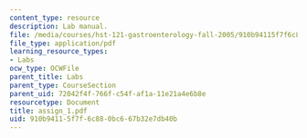 ```yaml
---
content_type: resource
description: Lab manual.
file: /media/courses/hst-121-gastroenterology-fall-2005/910b94115f7f6c880bc667b32e7db40b_assign_1.pdf
file_type: application/pdf
learning_resource_types:
- Labs
ocw_type: OCWFile
parent_title: Labs
parent_type: CourseSection
parent_uid: 72042f4f-766f-c54f-af1a-11e21a4e6b8e
resourcetype: Document
title: assign_1.pdf
uid: 910b9411-5f7f-6c88-0bc6-67b32e7db40b
---
```

